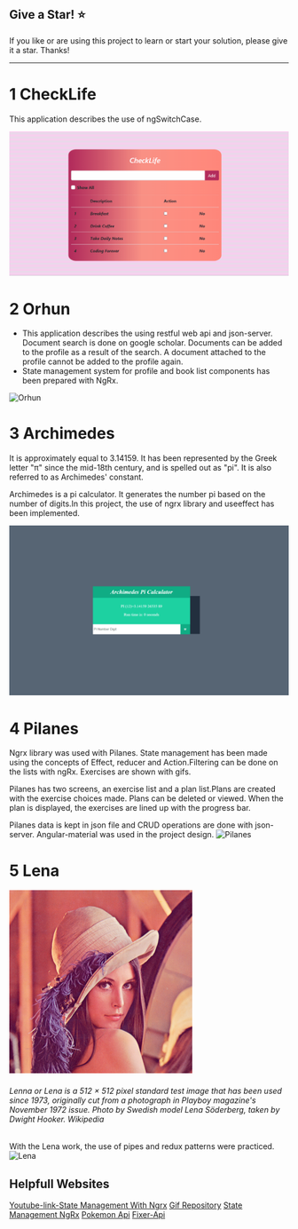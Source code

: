 ## Give a Star! :star:

If you like or are using this project to learn or start your solution, please give it a star. Thanks!
<hr>

# 1 CheckLife
This application describes the use of ngSwitchCase.

![CheckLife](https://github.com/NisanurBulut/AdventureOfAngular/blob/master/Trailers/Trailer_CheckLife.gif)

# 2 Orhun
- This application describes the using restful web api and json-server. Document search is done on google scholar. Documents can be added to the profile as a result of the search. A document attached to the profile cannot be added to the profile again.
- State management system for profile and book list components has been prepared with NgRx.

![Orhun](https://github.com/NisanurBulut/AdventureOfAngular/blob/master/Trailers/Trailer_Orhun.gif)

# 3 Archimedes
It is approximately equal to 3.14159. It has been represented by the Greek letter "π" since the mid-18th century, and is spelled out as "pi". It is also referred to as Archimedes' constant.

Archimedes is a pi calculator. It generates the number pi based on the number of digits.In this project, the use of ngrx library and useeffect has been implemented.

![Archimedes](https://github.com/NisanurBulut/AdventureOfAngular/blob/master/Trailers/Trailer_Archimedes.gif)

# 4 Pilanes
Ngrx library was used with Pilanes. State management has been made using the concepts of Effect, reducer and Action.Filtering can be done on the lists with ngRx. Exercises are shown with gifs.

Pilanes has two screens, an exercise list and a plan list.Plans are created with the exercise choices made. Plans can be deleted or viewed. When the plan is displayed, the exercises are lined up with the progress bar.

Pilanes data is kept in json file and CRUD operations are done with json-server. Angular-material was used in the project design.
![Pilanes](https://github.com/NisanurBulut/AdventureOfAngular/blob/master/Trailers/Trailer_Pilanes.gif)

# 5 Lena
![Lena](https://github.com/NisanurBulut/AdventureOfAngular/blob/master/Lena/src/assets/lena.png)
###### Lenna or Lena is a 512 × 512 pixel standard test image that has been used since 1973, originally cut from a photograph in Playboy magazine's November 1972 issue. Photo by Swedish model Lena Söderberg, taken by Dwight Hooker. Wikipedia
With the Lena work, the use of pipes and redux patterns were practiced.
![Lena](https://github.com/NisanurBulut/AdventureOfAngular/blob/master/Trailers/Trailer_Lena.gif)

## Helpfull Websites
[Youtube-link-State Management With Ngrx](https://www.youtube.com/playlist?list=PLtKjv92L0ihCX_ZE3xedfaOU2TbvgeulK)
[Gif Repository](https://giphy.com/)
[State Management NgRx](https://ngrx.io/guide/store)
[Pokemon Api](https://pokeapi.co/)
[Fixer-Api](https://fixer.io/)